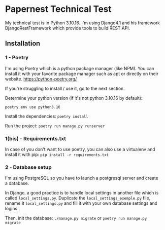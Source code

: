 # Papernest Technical Test

My technical test is in Python 3.10.16. I'm using Django4.1 and his framework DjangoRestFramework which provide tools to build REST API.

## Installation

### 1 - Poetry
I'm using Poetry which is a python package manager (like NPM). You can install it with your favorite package manager such as apt or directly on their website.
https://python-poetry.org/

If you're struggling to install / use it, go to the next section.

Determine your python version (if it's not python 3.10.16 by default):

`poetry env use python3.10`

Install the dependencies:
`poetry install`

Run the project:
`poetry run manage.py runserver`

### 1(bis) - Requirements.txt

In case of you don't want to use poetry, you can also use a virtualenv and install it with pip:
`pip install -r requirements.txt`

### 2 - Database setup

I'm using PostgreSQL so you have to launch a postgresql server and create a database.

In Django, a good practice is to handle local settings in another file which is called `local_settings.py`.
Duplicate the `local_settings_exemple.py` file, rename it `local_settings.py` and fill it with your own database settings and logins.

Then, init the database:
`./manage.py migrate` or `poetry run manage.py migrate`